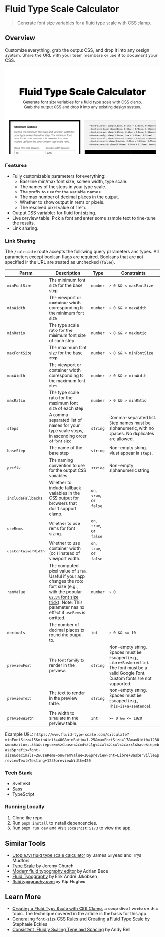 # Fluid Type Scale Calculator

> Generate font size variables for a fluid type scale with CSS clamp.

## Overview

Customize everything, grab the output CSS, and drop it into any design system. Share the URL with your team members or use it to document your CSS.

![](./public/assets/images/thumbnail.png)

### Features

- Fully customizable parameters for everything:
  - Baseline min/max font size, screen width, type scale.
  - The names of the steps in your type scale.
  - The prefix to use for the variable names.
  - The max number of decimal places in the output.
  - Whether to show output in rems or pixels.
  - The resolved pixel value of 1rem.
- Output CSS variables for fluid font sizing.
- Live preview table. Pick a font and enter some sample text to fine-tune the results.
- Link sharing.

### Link Sharing

The `/calculate` route accepts the following query parameters and types. All parameters except boolean flags are required. Booleans that are not specified in the URL are treated as unchecked (`false`).

| Param              | Description                                                                                                                                                                                                                                                                 | Type                     | Constraints                                                                                                               |
| ------------------ | --------------------------------------------------------------------------------------------------------------------------------------------------------------------------------------------------------------------------------------------------------------------------- | ------------------------ | ------------------------------------------------------------------------------------------------------------------------- |
| `minFontSize`      | The minimum font size for the base step                                                                                                                                                                                                                                     | `number`                 | `> 0 && < maxFontSize`                                                                                                              |
| `minWidth`         | The viewport or container width corresponding to the minimum font size                                                                                                                                                                                                                     | `number`                 | `> 0 && < maxWidth` |
| `minRatio`         | The type scale ratio for the minimum font size of each step                                                                                                                                                                                                                 | `number`                 | `> 0 && < maxRatio`                                                                                                              | `1.25`                                             |
| `maxFontSize`      | The maximum font size for the base step                                                                                                                                                                                                                                     | `number`                 | `> 0 && > minFontSize`                                                                                                              | `19`                                               |
| `maxWidth`         | The viewport or container width corresponding to the maximum font size                                                                                                                                                                                                                     | `number`                 | `> 0 && > minWidth`                                                                                       | `1280`                                             |
| `maxRatio`         | The type scale ratio for the maximum font size of each step                                                                                                                                                                                                                 | `number`                 | `> 0 && > minRatio`                                                                                                              | `1.333`                                            |
| `steps`            | A comma-separated list of names for your type scale steps, in ascending order of font size                                                                                                                                                                                  | `string`                 | Comma-separated list. Step names must be alphanumeric, with no spaces. No duplicates are allowed.                                                    | `sm,base,md,lg,xl,xxl,xxxl`                        |
| `baseStep`         | The name of the base step                                                                                                                                                                                                                                                   | `string`                 | Non-empty string. Must appear in `steps`.                                                                                                     | `base`                                             |
| `prefix`           | The naming convention to use for the output CSS variables                                                                                                                                                                                                                   | `string`                 | Non-empty alphanumeric string.                                                                                                                 | `font-size`                                        |
| `includeFallbacks` | Whether to include fallback variables in the CSS output for browsers that don't support clamp.                                                                                                                                                                              | `on`, `true`, or `false` |
| `useRems`          | Whether to use rems for font sizing.                                                                                                                                                                                                                                        | `on`, `true`, or `false` |                                                |
| `useContainerWidth`          | Whether to use container width (cqi) instead of viewport width.                                                                                                                                                                                                                                        | `on`, `true`, or `false` |                                                |
| `remValue`         | The computed pixel value of `1rem`. Useful if your app changes the root font size (e.g., with the popular [`62.5%` font size trick](https://www.aleksandrhovhannisyan.com/blog/62-5-percent-font-size-trick/)). Note: This parameter has no effect if `useRems` is omitted. | `number`                 | `> 0`                                                                                                        | `16`                                               |
| `decimals`         | The number of decimal places to round the output to.                                                                                                                                                                                                                        | `int`                 | `> 0 && <= 10` |
| `previewFont`      | The font family to render in the preview.                                                                                                                                                                                                                                   | `string`                 | Non-empty string. Spaces must be escaped (e.g., `Libre+Baskerville`). The font must be a valid Google Font. Custom fonts are not supported.                                         |
| `previewText`      | The text to render in the preview table.                                                                                                                                                                                                                                    | `string`                 | Non-empty string. Spaces must be escaped (e.g., `This+is+a+sentence`).                              | `Almost before we knew it, we had left the ground` |
| `previewWidth`     | The width to simulate in the preview table.                                                                                                                                                                                                                                 | `int`                 | `>= 0 && <= 1920` |

Example URL: `https://www.fluid-type-scale.com/calculate?minFontSize=15&minWidth=400&minRatio=1.25&maxFontSize=17&maxWidth=1280&maxRatio=1.333&steps=sm%2Cbase%2Cmd%2Clg%2Cxl%2Cxxl%2Cxxxl&baseStep=base&prefix=font-size&decimals=2&useRems=on&remValue=10&previewFont=Libre+Baskerville&previewText=Testing+123&previewWidth=420`

### Tech Stack

- SvelteKit
- Sass
- TypeScript

### Running Locally

1. Clone the repo.
2. Run `pnpm install` to install dependencies.
3. Run `pnpm run dev` and visit `localhost:5173` to view the app.

## Similar Tools

- [Utopia.fyi fluid type scale calculator](https://utopia.fyi/type/calculator/) by James Gilyead and Trys Mudford
- [Type Scale](https://type-scale.com/) by Jeremy Church
- [Modern fluid typography editor](https://modern-fluid-typography.vercel.app/) by Adrian Bece
- [Fluid Typography](https://fluid-typography.netlify.app/) by Erik André Jakobsen
- [fluidtypography.com](https://fluidtypography.com/) by Kip Hughes

## Learn More

- [Creating a Fluid Type Scale with CSS Clamp](https://www.aleksandrhovhannisyan.com/blog/fluid-type-scale-with-css-clamp/), a deep dive I wrote on this topic. The technique covered in the article is the basis for this app.
- [Generating `font-size` CSS Rules and Creating a Fluid Type Scale](https://moderncss.dev/generating-font-size-css-rules-and-creating-a-fluid-type-scale/) by Stephanie Eckles
- [Consistent, Fluidly Scaling Type and Spacing](https://css-tricks.com/consistent-fluidly-scaling-type-and-spacing/) by Andy Bell
